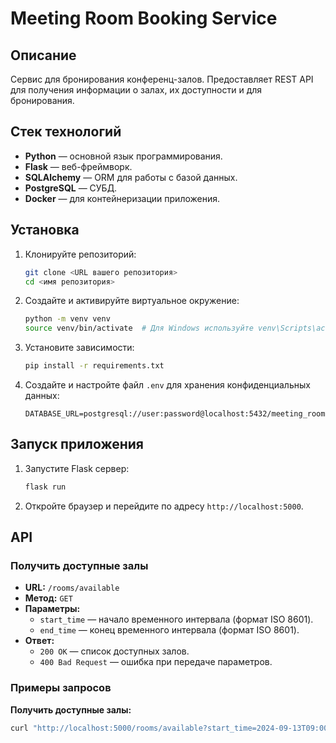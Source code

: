 # Meeting Room Booking Service

## Описание

Сервис для бронирования конференц-залов. Предоставляет REST API для получения информации о залах, их доступности и для бронирования.

## Стек технологий

- **Python** — основной язык программирования.
- **Flask** — веб-фреймворк.
- **SQLAlchemy** — ORM для работы с базой данных.
- **PostgreSQL** — СУБД.
- **Docker** — для контейнеризации приложения.

## Установка

1. Клонируйте репозиторий:

    ```bash
    git clone <URL вашего репозитория>
    cd <имя репозитория>
    ```

2. Создайте и активируйте виртуальное окружение:

    ```bash
    python -m venv venv
    source venv/bin/activate  # Для Windows используйте venv\Scripts\activate
    ```

3. Установите зависимости:

    ```bash
    pip install -r requirements.txt
    ```

4. Создайте и настройте файл `.env` для хранения конфиденциальных данных:

    ```env
    DATABASE_URL=postgresql://user:password@localhost:5432/meeting_rooms_db
    ```

## Запуск приложения

1. Запустите Flask сервер:

    ```bash
    flask run
    ```

2. Откройте браузер и перейдите по адресу `http://localhost:5000`.

## API

### Получить доступные залы

- **URL:** `/rooms/available`
- **Метод:** `GET`
- **Параметры:**
  - `start_time` — начало временного интервала (формат ISO 8601).
  - `end_time` — конец временного интервала (формат ISO 8601).
- **Ответ:**
  - `200 OK` — список доступных залов.
  - `400 Bad Request` — ошибка при передаче параметров.

### Примеры запросов

**Получить доступные залы:**

```bash
curl "http://localhost:5000/rooms/available?start_time=2024-09-13T09:00:00&end_time=2024-09-13T17:00:00"
